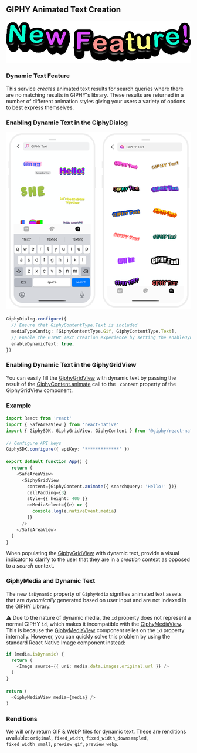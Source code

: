 ## GIPHY Animated Text Creation

<img alt="" src="./assets/new-feature.gif">

### Dynamic Text Feature

This service _creates_ animated text results for search queries where there are no matching results in GIPHY's library.
These results are returned in a number of different animation styles giving your users a variety of options to best
express themselves.

### Enabling Dynamic Text in the GiphyDialog

<img alt="" src="./assets/sdk-dynamic-text.png" >

```typescript
GiphyDialog.configure({
  // Ensure that GiphyContentType.Text is included
  mediaTypeConfig: [GiphyContentType.Gif, GiphyContentType.Text],
  // Enable the GIPHY Text creation experience by setting the enableDynamicText flag to true
  enableDynamicText: true,
})
```

### Enabling Dynamic Text in the GiphyGridView

You can easily fill the [GiphyGridView](./api.md#giphygridview) with dynamic text by passing the result of
the [GiphyContent.animate](./api.md#-animate-options-giphycontentanimateoptions--giphycontentrequest) call to the `
content` property of the GiphyGridView component.

### Example

```typescript jsx
import React from 'react'
import { SafeAreaView } from 'react-native'
import { GiphySDK, GiphyGridView, GiphyContent } from '@giphy/react-native-sdk'

// Configure API keys
GiphySDK.configure({ apiKey: '*************' })

export default function App() {
  return (
    <SafeAreaView>
      <GiphyGridView
        content={GiphyContent.animate({ searchQuery: 'Hello!' })}
        cellPadding={3}
        style={{ height: 400 }}
        onMediaSelect={(e) => {
          console.log(e.nativeEvent.media)
        }}
      />
    </SafeAreaView>
  )
}
```

When populating the [GiphyGridView](./api.md#giphygridview) with dynamic text, provide a visual indicator to clarify to
the user that they are
in a _creation_ context as opposed to a _search_ context.

### GiphyMedia and Dynamic Text

The new `isDynamic` property of `GiphyMedia` signifies animated text assets that are _dynamically_ generated based on
user
input and are not indexed in the GIPHY Library.

⚠️ Due to the nature of dynamic media, the `id` property does not represent a normal GIPHY `id`, which makes it
incompatible with the [GiphyMediaView](./api.md#giphymediaview). This is because
the [GiphyMediaView](./api.md#giphymediaview) component relies on
the `id` property
internally. However, you can quickly solve this problem by using the standard React Native Image component instead:

```typescript jsx
if (media.isDynamic) {
  return (
    <Image source={{ uri: media.data.images.original.url }} />
  )
}

return (
  <GiphyMediaView media={media} />
)
```

### Renditions

We will only return GIF & WebP files for dynamic text. These are renditions
available: `original`, `fixed_width`, `fixed_width_downsampled`, `fixed_width_small`, `preview_gif`, `preview_webp`.

